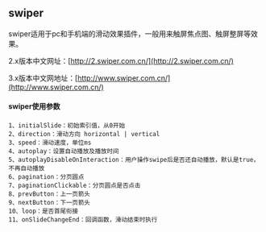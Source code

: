 ## swiper

swiper适用于pc和手机端的滑动效果插件，一般用来触屏焦点图、触屏整屏等效果。

2.x版本中文网址：[http://2.swiper.com.cn/](http://2.swiper.com.cn/)

3.x版本中文网地址：[http://www.swiper.com.cn/](http://www.swiper.com.cn/)

#### swiper使用参数

```
1、initialSlide：初始索引值，从0开始
2、direction：滑动方向 horizontal | vertical
3、speed：滑动速度，单位ms
4、autoplay：设置自动播放及播放时间
5、autoplayDisableOnInteraction：用户操作swipe后是否还自动播放，默认是true，不再自动播放
6、pagination：分页圆点
7、paginationClickable：分页圆点是否点击
8、prevButton：上一页箭头
9、nextButton：下一页箭头
10、loop：是否首尾衔接
11、onSlideChangeEnd：回调函数，滑动结束时执行
```



